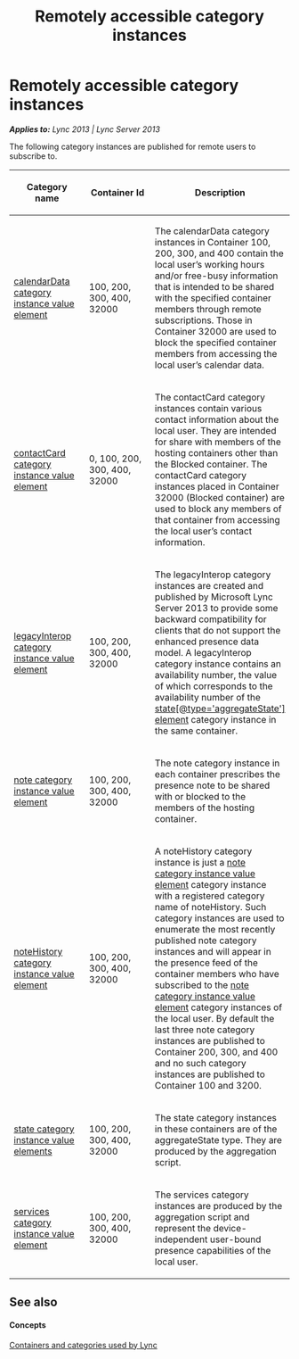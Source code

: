 ﻿---
title: Remotely accessible category instances
TOCTitle: Remotely accessible category instances
ms:assetid: d62d52cd-77bc-4f3d-b608-1297d4fe0380
ms:mtpsurl: https://msdn.microsoft.com/en-us/library/Dn454662(v=office.15)
ms:contentKeyID: 57092993
ms.date: 07/24/2014
mtps_version: v=office.15
---

# Remotely accessible category instances


_**Applies to:** Lync 2013 | Lync Server 2013_

The following category instances are published for remote users to subscribe to.

<table>
<colgroup>
<col style="width: 33%" />
<col style="width: 33%" />
<col style="width: 33%" />
</colgroup>
<thead>
<tr class="header">
<th><p>Category name</p></th>
<th><p>Container Id</p></th>
<th><p>Description</p></th>
</tr>
</thead>
<tbody>
<tr class="odd">
<td><p><a href="calendardata-category-instance-value-element.md">calendarData category instance value element</a></p></td>
<td><p>100, 200, 300, 400, 32000</p></td>
<td><p>The calendarData category instances in Container 100, 200, 300, and 400 contain the local user’s working hours and/or free-busy information that is intended to be shared with the specified container members through remote subscriptions. Those in Container 32000 are used to block the specified container members from accessing the local user’s calendar data.</p></td>
</tr>
<tr class="even">
<td><p><a href="contactcard-category-instance-value-element.md">contactCard category instance value element</a></p></td>
<td><p>0, 100, 200, 300, 400, 32000</p></td>
<td><p>The contactCard category instances contain various contact information about the local user. They are intended for share with members of the hosting containers other than the Blocked container. The contactCard category instances placed in Container 32000 (Blocked container) are used to block any members of that container from accessing the local user’s contact information.</p></td>
</tr>
<tr class="odd">
<td><p><a href="legacyinterop-category-instance-value-element.md">legacyInterop category instance value element</a></p></td>
<td><p>100, 200, 300, 400, 32000</p></td>
<td><p>The legacyInterop category instances are created and published by Microsoft Lync Server 2013 to provide some backward compatibility for clients that do not support the enhanced presence data model. A legacyInterop category instance contains an availability number, the value of which corresponds to the availability number of the <a href="state-element_4.md">state[@type='aggregateState'] element</a> category instance in the same container.</p></td>
</tr>
<tr class="even">
<td><p><a href="note-category-instance-value-element.md">note category instance value element</a></p></td>
<td><p>100, 200, 300, 400, 32000</p></td>
<td><p>The note category instance in each container prescribes the presence note to be shared with or blocked to the members of the hosting container.</p></td>
</tr>
<tr class="odd">
<td><p><a href="notehistory-category-instance-value-element.md">noteHistory category instance value element</a></p></td>
<td><p>100, 200, 300, 400, 32000</p></td>
<td><p>A noteHistory category instance is just a <a href="note-category-instance-value-element.md">note category instance value element</a> category instance with a registered category name of noteHistory. Such category instances are used to enumerate the most recently published note category instances and will appear in the presence feed of the container members who have subscribed to the <a href="note-category-instance-value-element.md">note category instance value element</a> category instances of the local user. By default the last three note category instances are published to Container 200, 300, and 400 and no such category instances are published to Container 100 and 3200.</p></td>
</tr>
<tr class="even">
<td><p><a href="state-category-instance-value-elements.md">state category instance value elements</a></p></td>
<td><p>100, 200, 300, 400, 32000</p></td>
<td><p>The state category instances in these containers are of the aggregateState type. They are produced by the aggregation script.</p></td>
</tr>
<tr class="odd">
<td><p><a href="services-category-instance-value-element.md">services category instance value element</a></p></td>
<td><p>100, 200, 300, 400, 32000</p></td>
<td><p>The services category instances are produced by the aggregation script and represent the device-independent user-bound presence capabilities of the local user.</p></td>
</tr>
</tbody>
</table>


## See also

#### Concepts

[Containers and categories used by Lync](containers-and-categories-used-by-lync.md)

